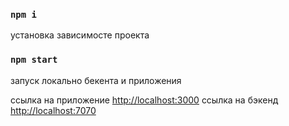### `npm i`

установка зависимосте проекта

### `npm start`

запуск локально бекента и приложения

ссылка на приложение [http://localhost:3000](http://localhost:3000)
ссылка на бэкенд [http://localhost:7070](http://localhost:7070)
